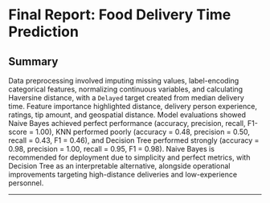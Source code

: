 # Final Report: Food Delivery Time Prediction

## Summary

Data preprocessing involved imputing missing values, label-encoding categorical features, normalizing continuous variables, and calculating Haversine distance, with a `Delayed` target created from median delivery time. Feature importance highlighted distance, delivery person experience, ratings, tip amount, and geospatial distance. Model evaluations showed Naive Bayes achieved perfect performance (accuracy, precision, recall, F1-score = 1.00), KNN performed poorly (accuracy = 0.48, precision = 0.50, recall = 0.43, F1 = 0.46), and Decision Tree performed strongly (accuracy = 0.98, precision = 1.00, recall = 0.95, F1 = 0.98). Naive Bayes is recommended for deployment due to simplicity and perfect metrics, with Decision Tree as an interpretable alternative, alongside operational improvements targeting high-distance deliveries and low-experience personnel.

---


